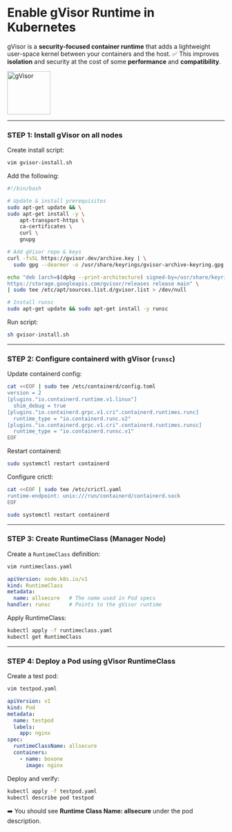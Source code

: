# Enable gVisor Runtime in Kubernetes

gVisor is a **security-focused container runtime** that adds a lightweight user-space kernel between your containers and the host.
✅ This improves **isolation** and security at the cost of some **performance** and **compatibility**.

<img width="100" height="100" alt="gVisor" src="https://github.com/user-attachments/assets/2f7334f6-9818-48e0-b133-1a5b1447d350" />

---

### STEP 1: Install gVisor on all nodes

Create install script:

```bash
vim gvisor-install.sh
```

Add the following:

```bash
#!/bin/bash

# Update & install prerequisites
sudo apt-get update && \
sudo apt-get install -y \
    apt-transport-https \
    ca-certificates \
    curl \
    gnupg

# Add gVisor repo & keys
curl -fsSL https://gvisor.dev/archive.key | \
  sudo gpg --dearmor -o /usr/share/keyrings/gvisor-archive-keyring.gpg

echo "deb [arch=$(dpkg --print-architecture) signed-by=/usr/share/keyrings/gvisor-archive-keyring.gpg] \
https://storage.googleapis.com/gvisor/releases release main" \
| sudo tee /etc/apt/sources.list.d/gvisor.list > /dev/null

# Install runsc
sudo apt-get update && sudo apt-get install -y runsc
```

Run script:

```bash
sh gvisor-install.sh
```

---

### STEP 2: Configure containerd with gVisor (`runsc`)

Update containerd config:

```bash
cat <<EOF | sudo tee /etc/containerd/config.toml
version = 2
[plugins."io.containerd.runtime.v1.linux"]
  shim_debug = true
[plugins."io.containerd.grpc.v1.cri".containerd.runtimes.runc]
  runtime_type = "io.containerd.runc.v2"
[plugins."io.containerd.grpc.v1.cri".containerd.runtimes.runsc]
  runtime_type = "io.containerd.runsc.v1"
EOF
```

Restart containerd:

```bash
sudo systemctl restart containerd
```

Configure crictl:

```bash
cat <<EOF | sudo tee /etc/crictl.yaml
runtime-endpoint: unix:///run/containerd/containerd.sock
EOF

sudo systemctl restart containerd
```

---

### STEP 3: Create RuntimeClass (Manager Node)

Create a `RuntimeClass` definition:

```bash
vim runtimeclass.yaml
```

```yaml
apiVersion: node.k8s.io/v1
kind: RuntimeClass
metadata:
  name: allsecure   # The name used in Pod specs
handler: runsc      # Points to the gVisor runtime
```

Apply RuntimeClass:

```bash
kubectl apply -f runtimeclass.yaml
kubectl get RuntimeClass
```

---

### STEP 4: Deploy a Pod using gVisor RuntimeClass

Create a test pod:

```bash
vim testpod.yaml
```

```yaml
apiVersion: v1
kind: Pod
metadata:
  name: testpod
  labels:
    app: nginx
spec:
  runtimeClassName: allsecure
  containers:
    - name: boxone
      image: nginx
```

Deploy and verify:

```bash
kubectl apply -f testpod.yaml
kubectl describe pod testpod
```

➡️ You should see **Runtime Class Name: allsecure** under the pod description.


